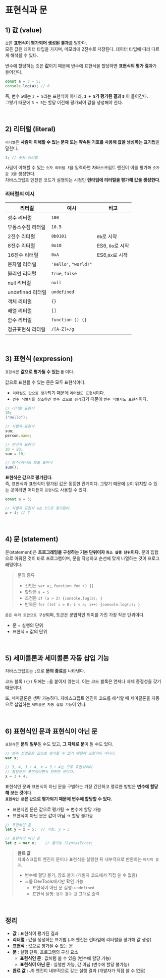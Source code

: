 # 표현식과 문

## 1) 값 (value)

`값`은 **표현식이 평가되어 생성된 결과**를 말한다.  
모든 값은 데이터 타입을 가지며, 메모리에 2진수로 저장된다. 데이터 타입에 따라 다르게 해석될 수 있다.

변수에 할당하는 것은 **값**이기 때문에 변수에 표현식을 할당하면 **표현식의 평가 결과**가 들어간다.

```js
const a = 3 + 5;
console.log(a); // 8
```

즉, 변수 `a`에는 `3 + 5`라는 표현식이 아니라, **`3 + 5`가 평가된 결과 `8`** 이 들어간다.  
그렇기 때문에 `3 + 5`는 할당 이전에 평가되어 값을 생성해야 한다.

<br />

## 2) 리터럴 (literal)

`리터럴`은 **사람이 이해할 수 있는 문자 또는 약속된 기호를 사용해 값을 생성하는 표기법**을 말한다.

```js
3; // 숫자 리터럴
```

사람이 이해할 수 있는 `숫자 리터럴 3`을 입력하면 자바스크립트 엔진이 이를 평가해 `숫자 값 3`을 생성한다.  
자바스크립트 엔진은 코드가 실행되는 시점인 **런타임에 리터럴을 평가해 값을 생성한다.**

### 리터럴의 예시

| 리터럴            | 예시                  | 비고             |
| ----------------- | --------------------- | ---------------- |
| 정수 리터럴       | `100`                 |                  |
| 부동소수점 리터럴 | `10.5`                |                  |
| 2진수 리터럴      | `0b0101`              | `0b`로 시작      |
| 8진수 리터럴      | `0o10`                | ES6, `0o`로 시작 |
| 16진수 리터럴     | `0xA`                 | ES6,`0x`로 시작  |
| 문자열 리터럴     | `'Hello'`, `"world!"` |                  |
| 불리언 리터럴     | `true`, `false`       |                  |
| null 리터럴       | `null`                |                  |
| undefined 리터럴  | `undefined`           |                  |
| 객체 리터럴       | `{}`                  |                  |
| 배열 리터럴       | `[]`                  |                  |
| 함수 리터럴       | `function () {}`      |                  |
| 정규표현식 리터럴 | `/[A-Z]+/g`           |                  |

<br />

## 3) 표현식 (expression)

`표현식`은 **값으로 평가될 수 있는 `문`** 이다.

값으로 표현될 수 있는 문은 모두 표현식이다.

- `리터럴도 값으로 평가`되기 때문에 `리터럴도 표현식`이다.
- `변수 식별자를 참조하면 변수 값으로 평가`되기 때문에 `변수 식별자도 표현식`이다.

```js
// 리터럴 표현식
10;
("Hello");

// 식별자 표현식
sum;
person.name;

// 연산자 표현식
10 + 20;
sum = 10;

// 함수/메서드 호출 표현식
sum();
```

**표현식은 값으로 평가된다.**  
즉, 표현식과 표현식이 평가된 값은 동등한 관계이다. 그렇기 때문에 `값`이 위치할 수 있는 곳이라면 어디든지 `표현식`도 사용할 수 있다.

```js
const a = 3;

// 식별자 표현식 a는 3으로 평가된다.
a + 4; // 7
```

<br />

## 4) 문 (statement)

문(statement)은 **프로그래밍을 구성하는 기본 단위이자 `최소 실행 단위`이다.** 문의 집합으로 이뤄진 것이 바로 프로그램이며, 문을 작성하고 순선에 맞게 나열하는 것이 프로그래밍이다.

> 문의 종류
>
> - 선언문 `var a;`, `function foo () {}`
> - 할당문 `a = 5`
> - 조건문 `if (a > 3) {console.log(a); }`
> - 반복문 `for (let i = 0; i < a; i++) {console.log(i); }`

`문은 여러 토큰으로 구성`되며, 토큰은 문법적인 의미를 가진 가장 작은 단위이다.

- 문 = 실행의 단위
- 표현식 = 값의 단위

<br />

## 5) 세미콜론과 세미콜론 자동 삽입 기능

자바스크립트는 `;`으로 **문의 종료**를 나타낸다.

코드 블록 `({})` 뒤에는 `;`을 붙이지 않는데, 이는 코드 블록은 언제나 자체 종결성을 갖기 때문이다.

또, 세미클론은 생략 가능하다. 자바스크립트 엔진이 코드를 해석할 때 세미클론을 자동으로 삽입하는 `세미콜론 자동 삽입 기능`이 있다.

<br />

## 6) 표현식인 문과 표현식이 아닌 문

`표현식`은 **문의 일부**일 수도 있고, **그 자체로 문**이 될 수도 있다.

```js
// 변수 선언문은 값으로 평가될 수 없기 때문에 표현식이 아니다.
var x;

// 3, 4, 3 + 4, x = 3 + 4는 모두 표현식이다.
// 할당문은 표현식이면서 완전한 문이다.
x = 3 + 4;
```

표현식인 문과 표현식이 아닌 문을 구별하는 가장 간단하고 명료한 방법은 **변수에 할당해 보는 것**이다.  
**`표현식인 문`은 `값`으로 평가되기 때문에 변수에 할당할 수 있다.**

- 표현식인 문은 값으로 평가됨 → 변수에 할당 가능
- 표현식이 아닌 문은 값이 아님 → 할당 불가능

```js
// 표현식인 문
let y = x = 5;  // 가능, y = 5

// 표현식이 아닌 문
let z = var x;    // 불가능 (SyntaxError)

```

> **완료 값**  
> 자바스크립트 엔진이 문이나 표현식을 실행한 뒤 내부적으로 반환하는 `마지막 결과`.
>
> - 변수에 할당 불가, 참조 불가 (개발자 코드에서 직접 쓸 수 없음)
> - 크롬 DevTools에서만 확인 가능
>   - 표현식이 아닌 문 실행: `undefined`
>   - 표현식 실행: `평가 결과 값` 그대로 출력

<br />

## 정리

- **값** : 표현식이 평가된 결과
- **리터럴** : 값을 생성하는 표기법 (JS 엔진은 런타임에 리터럴을 평가해 값 생성)
- **표현식** : 값으로 평가될 수 있는 문
- **문** : 실행 단위, 프로그램의 구성 요소
  - **표현식인 문** : 값처럼 쓸 수 있음 (변수에 할당 가능)
  - **표현식이 아닌 문** : 실행만 가능, 값 아님 (변수에 할당 불가능)
- **완료 값** : JS 엔진이 내부적으로 갖는 실행 결과 (개발자가 직접 쓸 수 없음)
